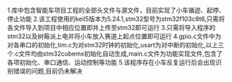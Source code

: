 1.库中包含智能车项目工程的全部头文件与源文件，目前实现了小车循迹、起停、停止功能
2.该工程使用的keil5版本为5.24.1,stm32型号为stm32f103c8t6,只需将各文件导入到项目中相应位置即并上传至stm32即可运行
3.只需将导入程序的stm32以及树莓派上电并将小车放入赛道上起点位置即可运行
4.gpio.c文件中为对各串口的初始化,tim.c为对stm32时钟的初始化,usart为对中断的初始化,以上三个.c文件均由stm32cubemx初始化自动生成,main.c文件为功能实现文件,包含了各项初始化、串口通信、运动控制等功能
5.该程序存在小车反复运行后会出现识别错误的问题,目前仍未解决
